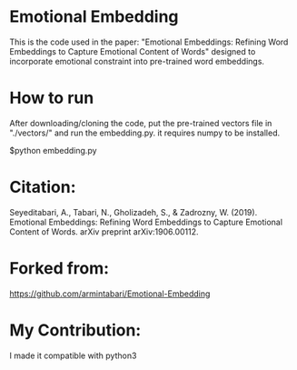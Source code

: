 # Emotional Embedding

This is the code used in the paper: "Emotional Embeddings: Refining Word Embeddings to Capture Emotional Content of Words" designed to incorporate emotional constraint into pre-trained word embeddings.

# How to run
After downloading/cloning the code, put the pre-trained vectors file in "./vectors/" and run the embedding.py. it requires numpy to be installed.

$python embedding.py

# Citation:

Seyeditabari, A., Tabari, N., Gholizadeh, S., & Zadrozny, W. (2019). Emotional Embeddings: Refining Word Embeddings to Capture Emotional Content of Words. arXiv preprint arXiv:1906.00112.

# Forked from:
https://github.com/armintabari/Emotional-Embedding

# My Contribution:
I made it compatible with python3 
